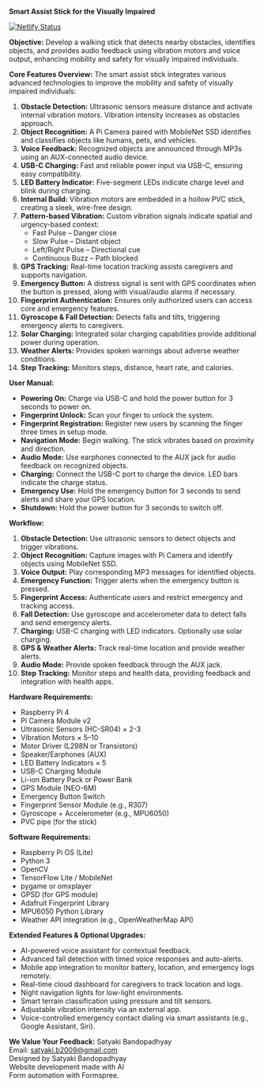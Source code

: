 **Smart Assist Stick for the Visually Impaired**

[![Netlify Status](https://api.netlify.com/api/v1/badges/6bdc86a4-725f-4978-b6d0-c9fbad948e1e/deploy-status)](https://app.netlify.com/sites/assistick/deploys)

**Objective:**
Develop a walking stick that detects nearby obstacles, identifies objects, and provides audio feedback using vibration motors and voice output, enhancing mobility and safety for visually impaired individuals.

**Core Features Overview:**
The smart assist stick integrates various advanced technologies to improve the mobility and safety of visually impaired individuals:

1. **Obstacle Detection:** Ultrasonic sensors measure distance and activate internal vibration motors. Vibration intensity increases as obstacles approach.
2. **Object Recognition:** A Pi Camera paired with MobileNet SSD identifies and classifies objects like humans, pets, and vehicles.
3. **Voice Feedback:** Recognized objects are announced through MP3s using an AUX-connected audio device.
4. **USB-C Charging:** Fast and reliable power input via USB-C, ensuring easy compatibility.
5. **LED Battery Indicator:** Five-segment LEDs indicate charge level and blink during charging.
6. **Internal Build:** Vibration motors are embedded in a hollow PVC stick, creating a sleek, wire-free design.
7. **Pattern-based Vibration:** Custom vibration signals indicate spatial and urgency-based context:
   - Fast Pulse – Danger close
   - Slow Pulse – Distant object
   - Left/Right Pulse – Directional cue
   - Continuous Buzz – Path blocked
8. **GPS Tracking:** Real-time location tracking assists caregivers and supports navigation.
9. **Emergency Button:** A distress signal is sent with GPS coordinates when the button is pressed, along with visual/audio alarms if necessary.
10. **Fingerprint Authentication:** Ensures only authorized users can access core and emergency features.
11. **Gyroscope & Fall Detection:** Detects falls and tilts, triggering emergency alerts to caregivers.
12. **Solar Charging:** Integrated solar charging capabilities provide additional power during operation.
13. **Weather Alerts:** Provides spoken warnings about adverse weather conditions.
14. **Step Tracking:** Monitors steps, distance, heart rate, and calories.

**User Manual:**
- **Powering On:** Charge via USB-C and hold the power button for 3 seconds to power on.
- **Fingerprint Unlock:** Scan your finger to unlock the system.
- **Fingerprint Registration:** Register new users by scanning the finger three times in setup mode.
- **Navigation Mode:** Begin walking. The stick vibrates based on proximity and direction.
- **Audio Mode:** Use earphones connected to the AUX jack for audio feedback on recognized objects.
- **Charging:** Connect the USB-C port to charge the device. LED bars indicate the charge status.
- **Emergency Use:** Hold the emergency button for 3 seconds to send alerts and share your GPS location.
- **Shutdown:** Hold the power button for 3 seconds to switch off.

**Workflow:**
1. **Obstacle Detection:** Use ultrasonic sensors to detect objects and trigger vibrations.
2. **Object Recognition:** Capture images with Pi Camera and identify objects using MobileNet SSD.
3. **Voice Output:** Play corresponding MP3 messages for identified objects.
4. **Emergency Function:** Trigger alerts when the emergency button is pressed.
5. **Fingerprint Access:** Authenticate users and restrict emergency and tracking access.
6. **Fall Detection:** Use gyroscope and accelerometer data to detect falls and send emergency alerts.
7. **Charging:** USB-C charging with LED indicators. Optionally use solar charging.
8. **GPS & Weather Alerts:** Track real-time location and provide weather alerts.
9. **Audio Mode:** Provide spoken feedback through the AUX jack.
10. **Step Tracking:** Monitor steps and health data, providing feedback and integration with health apps.

**Hardware Requirements:**
- Raspberry Pi 4
- Pi Camera Module v2
- Ultrasonic Sensors (HC-SR04) × 2-3
- Vibration Motors × 5–10
- Motor Driver (L298N or Transistors)
- Speaker/Earphones (AUX)
- LED Battery Indicators × 5
- USB-C Charging Module
- Li-ion Battery Pack or Power Bank
- GPS Module (NEO-6M)
- Emergency Button Switch
- Fingerprint Sensor Module (e.g., R307)
- Gyroscope + Accelerometer (e.g., MPU6050)
- PVC pipe (for the stick)

**Software Requirements:**
- Raspberry Pi OS (Lite)
- Python 3
- OpenCV
- TensorFlow Lite / MobileNet
- pygame or omxplayer
- GPSD (for GPS module)
- Adafruit Fingerprint Library
- MPU6050 Python Library
- Weather API integration (e.g., OpenWeatherMap API)

**Extended Features & Optional Upgrades:**
- AI-powered voice assistant for contextual feedback.
- Advanced fall detection with timed voice responses and auto-alerts.
- Mobile app integration to monitor battery, location, and emergency logs remotely.
- Real-time cloud dashboard for caregivers to track location and logs.
- Night navigation lights for low-light environments.
- Smart terrain classification using pressure and tilt sensors.
- Adjustable vibration intensity via an external app.
- Voice-controlled emergency contact dialing via smart assistants (e.g., Google Assistant, Siri).

**We Value Your Feedback:**
Satyaki Bandopadhyay  
Email: satyaki.b2009@gmail.com  
Designed by Satyaki Bandopadhyay  
Website development made with AI  
Form automation with Formspree.
